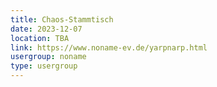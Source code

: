 ```yaml
---
title: Chaos-Stammtisch
date: 2023-12-07
location: TBA
link: https://www.noname-ev.de/yarpnarp.html
usergroup: noname
type: usergroup
---
```

